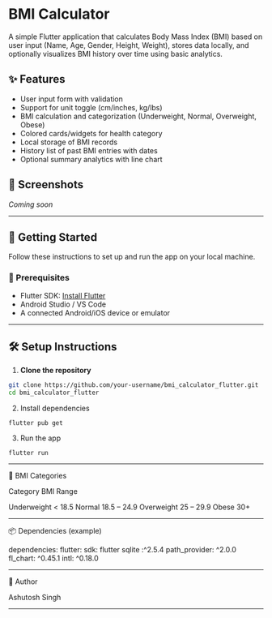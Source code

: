 # BMI Calculator

A simple Flutter application that calculates Body Mass Index (BMI) based on user input (Name, Age, Gender, Height, Weight), stores data locally, and optionally visualizes BMI history over time using basic analytics.

## ✨ Features

- User input form with validation
- Support for unit toggle (cm/inches, kg/lbs)
- BMI calculation and categorization (Underweight, Normal, Overweight, Obese)
- Colored cards/widgets for health category
- Local storage of BMI records
- History list of past BMI entries with dates
- Optional summary analytics with line chart

## 📸 Screenshots
*Coming soon*

---

## 🚀 Getting Started

Follow these instructions to set up and run the app on your local machine.

### 🔧 Prerequisites

- Flutter SDK: [Install Flutter](https://docs.flutter.dev/get-started/install)
- Android Studio / VS Code
- A connected Android/iOS device or emulator

---

## 🛠️ Setup Instructions

1. **Clone the repository**

```bash
git clone https://github.com/your-username/bmi_calculator_flutter.git
cd bmi_calculator_flutter
```

2. Install dependencies

```
flutter pub get
```

3. Run the app
```
flutter run
```

---

📐 BMI Categories

Category	BMI Range

Underweight	< 18.5
Normal	18.5 – 24.9
Overweight	25 – 29.9
Obese 30+


---

📦 Dependencies (example)

dependencies:
  flutter:
    sdk: flutter
  sqlite :^2.5.4
  path_provider: ^2.0.0
  fl_chart: ^0.45.1
  intl: ^0.18.0


---


👤 Author

Ashutosh Singh 

---


